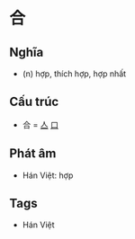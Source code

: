 # 合

## Nghĩa

* (n) hợp, thích hợp, hợp nhất

## Cấu trúc
* 合 = [亼](亼.md) [口](口.md)

## Phát âm

* Hán Việt: hợp

## Tags
* Hán Việt

<script>window.HANZI_FIELD='合';</script>
